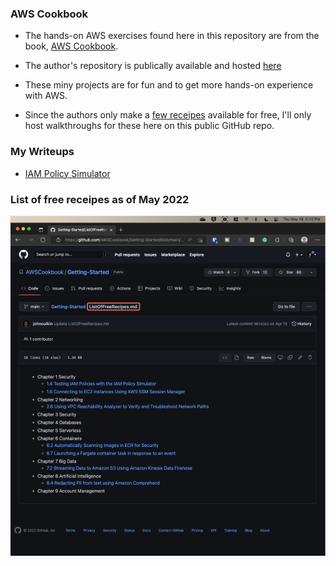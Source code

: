 ### AWS Cookbook 

- The hands-on AWS exercises found here in this repository are from the book, [AWS Cookbook](https://www.amazon.com/AWS-Cookbook-Recipes-Success/dp/1492092606/). 

- The author's repository is publically available and hosted [here](https://github.com/AWSCookbook)

- These miny projects are for fun and to get more hands-on experience with AWS. 

- Since the authors only make a [few receipes](https://github.com/AWSCookbook/Getting-Started/blob/main/ListOfFreeRecipes.md) available for free, I'll only host walkthroughs for these here on this public GitHub repo.

### My Writeups

- [IAM Policy Simulator](https://github.com/Ty182/AWSCookbook/tree/main/chapter-1-security/104-testing-iam-policies-with-the-iam-policy-simulator)


### List of free receipes as of May 2022

![List of free receipes as of May 2022](/screenshot/freeReceipeScreenshot.png?raw=true)
